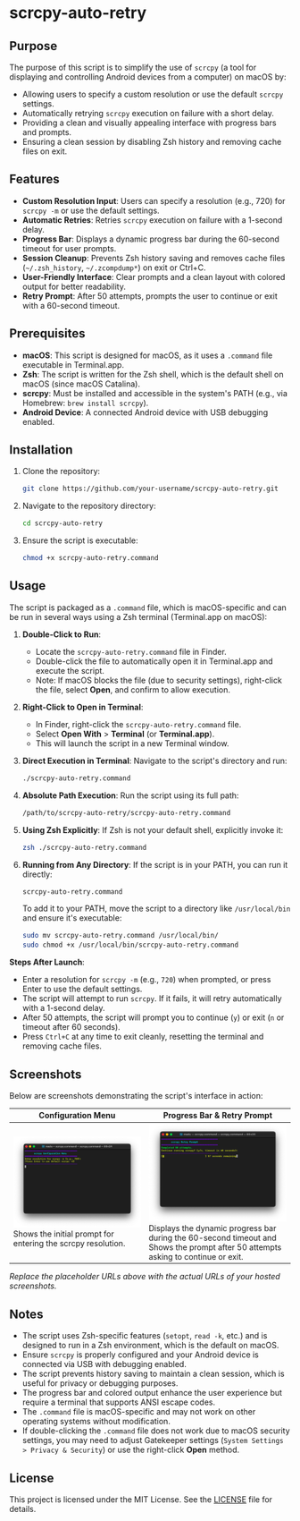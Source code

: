 # scrcpy-auto-retry

## Purpose
The purpose of this script is to simplify the use of `scrcpy` (a tool for displaying and controlling Android devices from a computer) on macOS by:
- Allowing users to specify a custom resolution or use the default `scrcpy` settings.
- Automatically retrying `scrcpy` execution on failure with a short delay.
- Providing a clean and visually appealing interface with progress bars and prompts.
- Ensuring a clean session by disabling Zsh history and removing cache files on exit.

## Features
- **Custom Resolution Input**: Users can specify a resolution (e.g., 720) for `scrcpy -m` or use the default settings.
- **Automatic Retries**: Retries `scrcpy` execution on failure with a 1-second delay.
- **Progress Bar**: Displays a dynamic progress bar during the 60-second timeout for user prompts.
- **Session Cleanup**: Prevents Zsh history saving and removes cache files (`~/.zsh_history`, `~/.zcompdump*`) on exit or Ctrl+C.
- **User-Friendly Interface**: Clear prompts and a clean layout with colored output for better readability.
- **Retry Prompt**: After 50 attempts, prompts the user to continue or exit with a 60-second timeout.

## Prerequisites
- **macOS**: This script is designed for macOS, as it uses a `.command` file executable in Terminal.app.
- **Zsh**: The script is written for the Zsh shell, which is the default shell on macOS (since macOS Catalina).
- **scrcpy**: Must be installed and accessible in the system's PATH (e.g., via Homebrew: `brew install scrcpy`).
- **Android Device**: A connected Android device with USB debugging enabled.

## Installation
1. Clone the repository:
   ```bash
   git clone https://github.com/your-username/scrcpy-auto-retry.git
   ```
2. Navigate to the repository directory:
   ```bash
   cd scrcpy-auto-retry
   ```
3. Ensure the script is executable:
   ```bash
   chmod +x scrcpy-auto-retry.command
   ```

## Usage
The script is packaged as a `.command` file, which is macOS-specific and can be run in several ways using a Zsh terminal (Terminal.app on macOS):

1. **Double-Click to Run**:
   - Locate the `scrcpy-auto-retry.command` file in Finder.
   - Double-click the file to automatically open it in Terminal.app and execute the script.
   - Note: If macOS blocks the file (due to security settings), right-click the file, select **Open**, and confirm to allow execution.

2. **Right-Click to Open in Terminal**:
   - In Finder, right-click the `scrcpy-auto-retry.command` file.
   - Select **Open With** > **Terminal** (or **Terminal.app**).
   - This will launch the script in a new Terminal window.

3. **Direct Execution in Terminal**:
   Navigate to the script's directory and run:
   ```bash
   ./scrcpy-auto-retry.command
   ```

4. **Absolute Path Execution**:
   Run the script using its full path:
   ```bash
   /path/to/scrcpy-auto-retry/scrcpy-auto-retry.command
   ```

5. **Using Zsh Explicitly**:
   If Zsh is not your default shell, explicitly invoke it:
   ```bash
   zsh ./scrcpy-auto-retry.command
   ```

6. **Running from Any Directory**:
   If the script is in your PATH, you can run it directly:
   ```bash
   scrcpy-auto-retry.command
   ```
   To add it to your PATH, move the script to a directory like `/usr/local/bin` and ensure it's executable:
   ```bash
   sudo mv scrcpy-auto-retry.command /usr/local/bin/
   sudo chmod +x /usr/local/bin/scrcpy-auto-retry.command
   ```

**Steps After Launch**:
- Enter a resolution for `scrcpy -m` (e.g., `720`) when prompted, or press Enter to use the default settings.
- The script will attempt to run `scrcpy`. If it fails, it will retry automatically with a 1-second delay.
- After 50 attempts, the script will prompt you to continue (`y`) or exit (`n` or timeout after 60 seconds).
- Press `Ctrl+C` at any time to exit cleanly, resetting the terminal and removing cache files.

## Screenshots
Below are screenshots demonstrating the script's interface in action:

| **Configuration Menu** | **Progress Bar & Retry Prompt** |
|------------------------|------------------|
| ![Configuration Menu](https://github.com/ishara-madu/scrcpy-auto-retry/raw/main/screenshots/configuration_menu.png)<br>Shows the initial prompt for entering the scrcpy resolution. | ![Progress Bar](https://github.com/ishara-madu/scrcpy-auto-retry/raw/main/screenshots/progress_bar.png)<br>Displays the dynamic progress bar during the 60-second timeout and Shows the prompt after 50 attempts asking to continue or exit.
*Replace the placeholder URLs above with the actual URLs of your hosted screenshots.*


## Notes
- The script uses Zsh-specific features (`setopt`, `read -k`, etc.) and is designed to run in a Zsh environment, which is the default on macOS.
- Ensure `scrcpy` is properly configured and your Android device is connected via USB with debugging enabled.
- The script prevents history saving to maintain a clean session, which is useful for privacy or debugging purposes.
- The progress bar and colored output enhance the user experience but require a terminal that supports ANSI escape codes.
- The `.command` file is macOS-specific and may not work on other operating systems without modification.
- If double-clicking the `.command` file does not work due to macOS security settings, you may need to adjust Gatekeeper settings (`System Settings > Privacy & Security`) or use the right-click **Open** method.

## License
This project is licensed under the MIT License. See the [LICENSE](LICENSE) file for details.